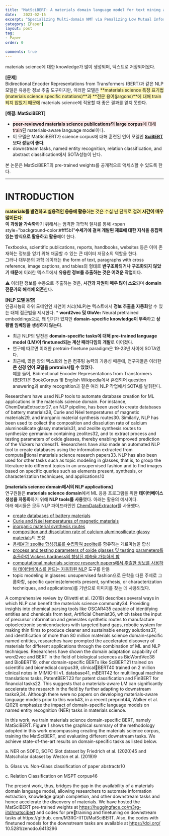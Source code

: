 ```yaml
---
title: "MatSciBERT: A materials domain language model for text mining and information extraction 정리"
date:   2023-02-15
excerpt: "Specializing Multi-domain NMT via Penalizing Low Mutual Information paper review"
category: [Paper]
layout: post
tag:
- Paper
order: 0

comments: true
---
```




materials science에 대한 knowledge가 많이 생성되며, 텍스트로 저장되어왔다.    

<span style="background-color:#F5F5F5">**[문제]**</span>         
Bidirectional Encoder Representations from Transformers (BERT)과 같은 NLP 모델은 유용한 정보 추출 도구이지만, 이러한 모델은 <span style="background-color:#fff5b1">**materials science 특정 표기법(materials science specific notations)**과 **전문 용어(jargons)**에 대해 train되지 않았기 때문에</span> materials science에 적용할 때 좋은 결과를 얻지 못한다.         

<span style="background-color:#F5F5F5">**[해결: MatSciBERT]**</span>     
* <span style="background-color:#FFE6E6">**peer-reviewed materials science publications의 large corpus**에 대해 train</span>된 materials-aware language model이다.        
* 이 모델은 MatSciBERT가  science corpus에 대해 훈련된 언어 모델인 **[SciBERT](https://yerimoh.github.io/LAN22/)보다 성능이 좋다.**    
* downstream tasks, named entity recognition, relation classification, and abstract classification에서 SOTA성능이 난다.   


본 논문은 MatSciBERT의 pre-trained weights를 공개적으로 액세스할 수 있도록 한다.      

----


# INTRODUCTION
<span style="background-color:#fff5b1">**materials를 발견하고 실용적인 응용에 활용**하는 것은 수십 년 단위로 걸려 **시간이 매우 많이든다**.</span>       
**이 과정을 가속화**하기 위해서는 엄격한 과학적 절차를 통해 
<span style="background-color:#fff5b1"**수세기에 걸쳐 개발된 재료에 대한 지식을 응집력 있는 방식으로 활용하고 활용**</span>해야 한다.       

Textbooks, scientific publications, reports, handbooks, websites 등은 이미 존재하는 정보를 얻기 위해 채굴할 수 있는 큰 데이터 저장소의 역할을 한다.     
그러나 대부분의 과학 데이터는 the form of text, paragraphs with cross reference, image captions, and tables의 형태로 **반구조화되거나 구조화되지 않았기 때문**에 이러한 텍스트에서 **유용한 정보를 추출하는 것은 어려운 작업**이다.       

⚠ 이러한 정보를 수동으로 추출하는 것은, **시간과 자원이 매우 많이 소요**되며 **domain 전문가의 해석에 의존**한다.   





<span style="background-color:#F5F5F5">**[NLP 모델 동향]**</span>    
인공지능의 하위 도메인인 자연어 처리(NLP)는 텍스트에서 **정보 추출을 자동화**할 수 있는 대체 접근법을 제시한다. * **word2vec 및 GloVe:** Neural pretrained embeddings으로, 꽤 인기가 있지만 **domain-specific knowledge이 부족**하고 **상황별 임베딩을 생성하지 않는다**.        
* 최근 NLP의 발전은 **domain-specific tasks에 대해 pre-trained language model (LM)이 finetuned되는 계산 패러다임의 개발**로 이어졌다.        
* 연구에 따르면 이러한 pretrain-finetune paradigm은 19-23년 사이에 SOTA였다.    
* 최근에, 많은 양의 텍스트와 높은 컴퓨팅 능력의 가용성 때문에, 연구자들은 이러한 **큰 신경 언어 모델을 pretrain시킬 수 있었다**.          
예를 들어, Bidirectional Encoder Representations from Transformers (BERT)은 BookCorpus 및 English Wikipedia에서 훈련되어  question answering과 entity recognition과 같은 여러 NLP 작업에서 SOTA를 발휘한다.         

Researchers have used NLP tools to automate database creation
for ML applications in the materials science domain. For instance,
ChemDataExtractor27, an NLP pipeline, has been used to create
databases of battery materials28, Curie and Néel temperatures of
magnetic materials29, and inorganic material synthesis routes30.
Similarly, NLP has been used to collect the composition and
dissolution rate of calcium aluminosilicate glassy materials31, and
zeolite synthesis routes to synthesize germanium containing
zeolites32, and to extract process and testing parameters of oxide
glasses, thereby enabling improved prediction of the Vickers
hardness11. Researchers have also made an automated NLP tool to
create databases using the information extracted from computational materials science research papers33. NLP has also been used
for other tasks such as topic modeling in glasses, that is, to group
the literature into different topics in an unsupervised fashion and
to find images based on specific queries such as elements present,
synthesis, or characterization techniques, and applications10


<span style="background-color:#F5F5F5">**[materials science domain에서의 NLP applications]**</span>       
연구원들은 **materials science domain**에서 ML 응용 프로그램을 위한 **데이터베이스 생성을 자동화**하기 위해 **NLP tools를 사용**했다. 아래는 활용의 예시이다.          
아래 예시들은 모두 NLP 파이프라인인 [ChemDataExtractor](https://pubs.acs.org/doi/10.1021/acs.jcim.6b00207)를 사용했다.    
* [create databases of battery materials](https://www.nature.com/articles/s41597-020-00602-2)       
* [Curie and Néel temperatures of magnetic materials](https://www.nature.com/articles/sdata2018111)              
* [inorganic material synthesis routes](https://www.nature.com/articles/s41597-019-0224-1)       
* [composition and dissolution rate of calcium aluminosilicate glassy materials](https://ceramics.onlinelibrary.wiley.com/doi/10.1111/jace.17631)의 조성     
* [용해율과 zeolite 합성경로를 수집하여 zeolite](https://pubs.acs.org/doi/10.1021/acscentsci.9b00193)를 함유하는 게르마늄을 합성     
* [process and testing parameters of oxide glasses 및 testing parameters를 추출하여 Vickers
hardness의 향상된 예측을 가능하게 함](https://web.iitd.ac.in/~krishnan/publications/Krishnan/102_Extracting%20processing%20and%20test.html)              
* [computational materials science research papers에서 추출한 정보를 사용하여 데이터베이스를 만드는 자동화된 NLP](https://www.researchgate.net/publication/349533689_MatScIE_An_automated_tool_for_the_generation_of_databases_of_methods_and_parameters_used_in_the_computational_materials_science_literature) 도구를 만듦              
* topic modeling in glasses: unsupervised fashion으로 문학을 다른 주제로 그룹화함, specific queries(elements present, synthesis, or characterization techniques, and applications)를 기반으로 이미지를 찾는 데 사용되었다.           


A comprehensive review by Olivetti et al. (2019) describes
several ways in which NLP can benefit the materials science
community34. Providing insights into chemical parsing tools like
OSCAR435 capable of identifying entities and chemicals from text,
Artificial Chemist36, which takes the input of precursor information
and generates synthetic routes to manufacture optoelectronic
semiconductors with targeted band gaps, robotic system for
making thin films to produce cleaner and sustainable energy
solutions37, and identification of more than 80 million materials
science domain-specific named entities, researches have
prompted the accelerated discovery of materials for different
applications through the combination of ML and NLP techniques.
Researchers have shown the domain adaptation capability of
word2vec and BERT in the field of biological sciences as
BioWordVec38 and BioBERT19, other domain-specific BERTs like
SciBERT21 trained on scientific and biomedical corpus39, clinicalBERT40 trained on 2 million clinical notes in MIMIC-III v1.
database41, mBERT42 for multilingual machine translations tasks,
PatentBERT23 for patent classification and FinBERT for financial
tasks22. This suggests that a materials-aware LM can significantly
accelerate the research in the field by further adapting to
downstream tasks9,34. Although there were no papers on
developing materials-aware language models prior to this work43,
in a recent preprint44, Walker et al. (2021) emphasize the impact of
domain-specific language models on named entity recognition
(NER) tasks in materials science.



In this work, we train materials science domain-specific BERT,
namely MatSciBERT. Figure 1 shows the graphical summary of the
methodology adopted in this work encompassing creating the
materials science corpus, training the MatSciBERT, and evaluating
different downstream tasks. We achieve state-of-the-art results on
domain-specific tasks as listed below.

a. NER on SOFC, SOFC Slot dataset by Friedrich et al. (2020)45
and Matscholar dataset by Weston et al. (2019)9

b. Glass vs. Non-Glass classification of paper abstracts10

c. Relation Classification on MSPT corpus46


The present work, thus, bridges the gap in the availability of a
materials domain language model, allowing researchers to
automate information extraction, knowledge graph completion,
and other downstream tasks and hence accelerate the discovery
of materials. We have hosted the MatSciBERT pre-trained weights
at https://huggingface.co/m3rg-iitd/matscibert and codes for pretraining and finetuning on downstream tasks at https://github.
com/M3RG-IITD/MatSciBERT. Also, the codes with finetuned
models for the downstream tasks are available at https://doi.org/
10.5281/zenodo.6413296




